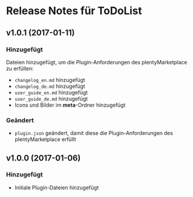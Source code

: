 # Release Notes für ToDoList
 
## v1.0.1 (2017-01-11)
 
### Hinzugefügt
Dateien hinzugefügt, um die Plugin-Anforderungen des plentyMarketplace zu erfüllen:

- `changelog_en.md` hinzugefügt
- `changelog_de.md` hinzugefügt
- `user_guide_en.md` hinzugefügt
- `user_guide_de.md` hinzugefügt
- Icons und Bilder im **meta**-Ordner hinzugefügt

### Geändert
- `plugin.json` geändert, damit diese die Plugin-Anforderungen des plentyMarketplace erfüllt
 
## v1.0.0 (2017-01-06)
 
### Hinzugefügt
- Initiale Plugin-Dateien hinzugefügt